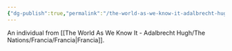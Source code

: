 ```yaml
---
{"dg-publish":true,"permalink":"/the-world-as-we-know-it-adalbrecht-hugh/the-nations/francia/francian/"}
---
```


An individual from [[The World As We Know It - Adalbrecht Hugh/The Nations/Francia/Francia\|Francia]].